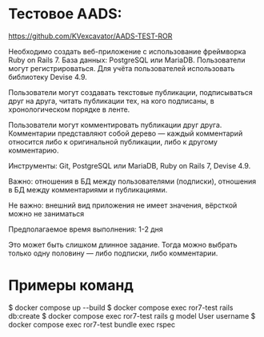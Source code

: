 # Тестовое AADS: 

https://github.com/KVexcavator/AADS-TEST-ROR

Необходимо создать веб-приложение с использование фреймворка Ruby on Rails 7. База данных: PostgreSQL или MariaDB. Пользователи могут регистрироваться. Для учёта пользователей использовать библиотеку Devise 4.9.

Пользователи могут создавать текстовые публикации, подписываться друг на друга, читать публикации тех, на кого подписаны, в хронологическом порядке в ленте.

Пользователи могут комментировать публикации друг друга. Комментарии представляют собой дерево — каждый комментарий относится либо к оригинальной публикации, либо к другому комментарию.

Инструменты: Git, PostgreSQL или MariaDB, Ruby on Rails 7, Devise 4.9.

Важно: отношения в БД между пользователями (подписки), отношения в БД между комментариями и публикациями.

Не важно: внешний вид приложения не имеет значения, вёрсткой можно не заниматься

Предполагаемое время выполнения: 1-2 дня

Это может быть слишком длинное задание. Тогда можно выбрать только одну половину — либо подписки, либо комментарии.

# Примеры команд

$ docker compose up --build
$ docker compose exec ror7-test rails db:create
$ docker compose exec ror7-test rails g model User username
$ docker compose exec ror7-test bundle exec rspec


